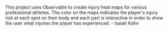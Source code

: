This project uses Observable to create injury heat maps for various professional athletes. The color on the maps indicates the player's injury risk at each spot on their body and each part is interactive in order to show the user what injuries the player has experienced. - Isaiah Kahn
